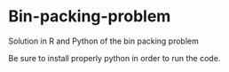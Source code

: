 # Bin-packing-problem
Solution in R and Python of the bin packing problem


Be sure to install properly python in order to run the code. 
